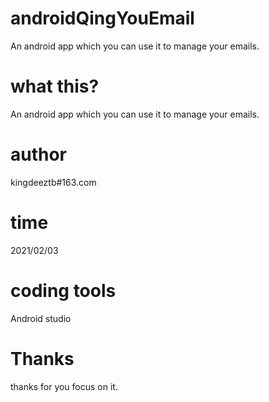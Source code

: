 # androidQingYouEmail
An android app which you can use it to manage your emails.
# what this?
An android app which you can use it to manage your emails.
# author
kingdeeztb#163.com
# time
2021/02/03
# coding tools
Android studio
# Thanks
thanks for you focus on it.
